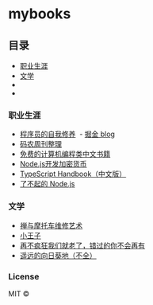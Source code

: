 # mybooks

## 目录
- [职业生涯](#职业生涯)
- [文学](#文学)
- [](#)
- [](#)


### 职业生涯
- [程序员的自我修养](https://leohxj.gitbooks.io/a-programmer-prepares/content/)
  - [掘金 blog](https://juejin.im/entry/5ab789536fb9a028d5671227)
- [码农周刊整理](https://github.com/nemoTyrant/manong)
- [免费的计算机编程类中文书籍](https://github.com/justjavac/free-programming-books-zh_CN)
- [Node.js开发加密货币](https://fairyly.gitbooks.io/node-js-blockchain-dev/content/)
- [TypeScript Handbook（中文版）](https://zhongsp.gitbooks.io/typescript-handbook/content/)
- [了不起的 Node.js]()

### 文学
- [禅与摩托车维修艺术](https://fairyly.github.io/daily-perception/2018-04/%E7%A6%85%E4%B8%8E%E6%91%A9%E6%89%98%E8%BD%A6%E7%BB%B4%E4%BF%AE%E8%89%BA%E6%9C%AF.pdf)
- [小王子](https://fairyly.github.io/daily-perception/201805/%E5%B0%8F%E7%8E%8B%E5%AD%90.pdf)
- [再不疯狂我们就老了，错过的你不会再有]()
- [遥远的向日葵地（不全）](https://github.com/fairyly/daily-perception/blob/gh-pages/201805/%E9%81%A5%E8%BF%9C%E7%9A%84%E5%90%91%E6%97%A5%E8%91%B5%E5%9C%B0.md)














### License
MIT ©
